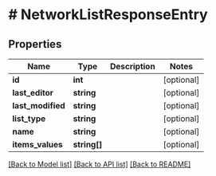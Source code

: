 # # NetworkListResponseEntry

## Properties

Name | Type | Description | Notes
------------ | ------------- | ------------- | -------------
**id** | **int** |  | [optional]
**last_editor** | **string** |  | [optional]
**last_modified** | **string** |  | [optional]
**list_type** | **string** |  | [optional]
**name** | **string** |  | [optional]
**items_values** | **string[]** |  | [optional]

[[Back to Model list]](../../README.md#models) [[Back to API list]](../../README.md#endpoints) [[Back to README]](../../README.md)
